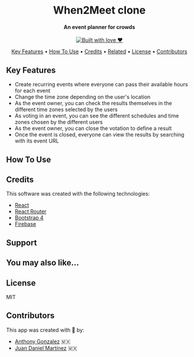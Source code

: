 <h1 align="center">
  <!-- <br>
  <a href="http://www.amitmerchant.com/electron-markdownify"><img src="https://raw.githubusercontent.com/amitmerchant1990/electron-markdownify/master/app/img/markdownify.png" alt="Markdownify" width="200"></a>
  <br> -->
  When2Meet clone
  <br>
</h1>

<h4 align="center">An event planner for crowds</h4>

<p align="center">
  <!-- <a href="https://badge.fury.io/js/electron-markdownify">
    <img src="https://badge.fury.io/js/electron-markdownify.svg"
         alt="Gitter">
  </a>
  <a href="https://gitter.im/amitmerchant1990/electron-markdownify"><img src="https://badges.gitter.im/amitmerchant1990/electron-markdownify.svg"></a>
  <a href="https://saythanks.io/to/amitmerchant1990">
      <img src="https://img.shields.io/badge/SayThanks.io-%E2%98%BC-1EAEDB.svg">
  </a>
  <a href="https://www.paypal.me/AmitMerchant">
    <img src="https://img.shields.io/badge/$-donate-ff69b4.svg?maxAge=2592000&amp;style=flat">
  </a> -->
  <a href="https://forthebadge.com/images/badges/built-with-love.svg">
    <img src="https://forthebadge.com/images/badges/built-with-love.svg" alt="Built with love ♥" title="Built with love ♥" />
  </a>
</p>

<p align="center">
  <a href="#key-features">Key Features</a> •
  <a href="#how-to-use">How To Use</a> •
  <a href="#credits">Credits</a> •
  <a href="#related">Related</a> •
  <a href="#license">License</a> •
  <a href="#contributors">Contributors</a>
</p>

<!-- ![screenshot](https://raw.githubusercontent.com/amitmerchant1990/electron-markdownify/master/app/img/markdownify.gif) -->

## Key Features

- Create recurring events where everyone can pass their available hours for each event
- Change the time zone depending on the user's location
- As the event owner, you can check the results themselves in the different time zones selected by the users
- As voting in an event, you can see the different schedules and time zones chosen by the different users
- As the event owner, you can close the votation to define a result
- Once the event is closed, everyone can view the results by searching with its event URL

## How To Use

## Credits

This software was created with the following technologies:

- [React](https://reactjs.org/)
- [React Router](https://reactrouter.com/)
- [Bootstrap 4](https://getbootstrap.com/)
- [Firebase](https://firebase.google.com/)

## Support

<!-- <a href="https://www.buymeacoffee.com/5Zn8Xh3l9" target="_blank"><img src="https://www.buymeacoffee.com/assets/img/custom_images/purple_img.png" alt="Buy Me A Coffee" style="height: 41px !important;width: 174px !important;box-shadow: 0px 3px 2px 0px rgba(190, 190, 190, 0.5) !important;-webkit-box-shadow: 0px 3px 2px 0px rgba(190, 190, 190, 0.5) !important;" ></a>

<p>Or</p>

<a href="https://www.patreon.com/amitmerchant">
	<img src="https://c5.patreon.com/external/logo/become_a_patron_button@2x.png" width="160">
</a> -->

## You may also like...

<!-- - [Pomolectron](https://github.com/amitmerchant1990/pomolectron) - A pomodoro app
- [Correo](https://github.com/amitmerchant1990/correo) - A menubar/taskbar Gmail App for Windows and macOS -->

## License

MIT

## Contributors

This app was created with 💚 by:

- [Anthony Gonzalez](https://github.com/thomasnrggo) 🇲🇽
- [Juan Daniel Martínez](https://github.com/juandadev) 🇲🇽
